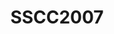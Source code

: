 ---
layout: redirect
title: SSCC2007
loc: ../searingsoltconovercrewe2007.pdf
output: html_document
---
